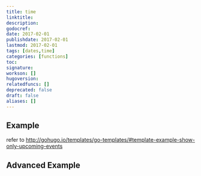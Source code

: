```yaml
---
title: time
linktitle:
description:
godocref:
date: 2017-02-01
publishdate: 2017-02-01
lastmod: 2017-02-01
tags: [dates,time]
categories: [functions]
toc:
signature:
workson: []
hugoversion:
relatedfuncs: []
deprecated: false
draft: false
aliases: []
---
```


## Example

refer to http://gohugo.io/templates/go-templates/#template-example-show-only-upcoming-events

## Advanced Example

